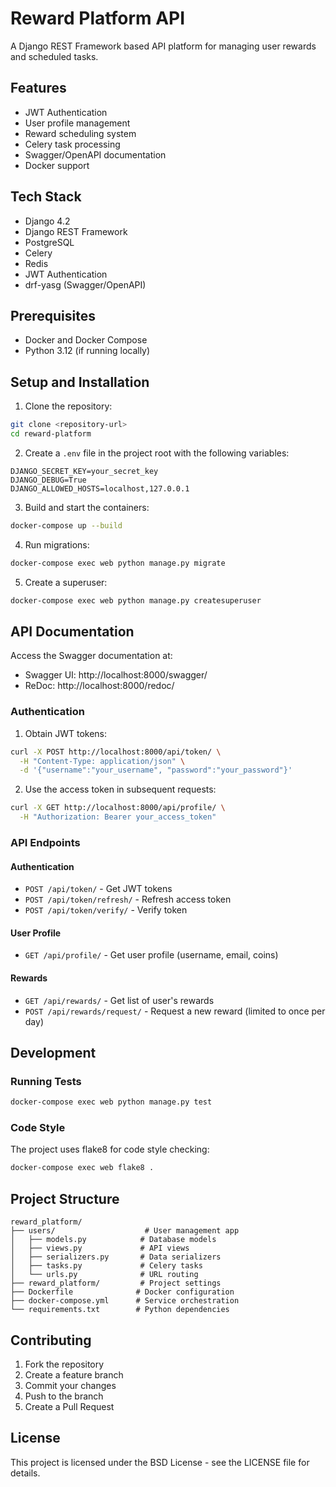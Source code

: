 # Reward Platform API

A Django REST Framework based API platform for managing user rewards and scheduled tasks.

## Features

- JWT Authentication
- User profile management
- Reward scheduling system
- Celery task processing
- Swagger/OpenAPI documentation
- Docker support

## Tech Stack

- Django 4.2
- Django REST Framework
- PostgreSQL
- Celery
- Redis
- JWT Authentication
- drf-yasg (Swagger/OpenAPI)

## Prerequisites

- Docker and Docker Compose
- Python 3.12 (if running locally)

## Setup and Installation

1. Clone the repository:
```bash
git clone <repository-url>
cd reward-platform
```

2. Create a `.env` file in the project root with the following variables:
```env
DJANGO_SECRET_KEY=your_secret_key
DJANGO_DEBUG=True
DJANGO_ALLOWED_HOSTS=localhost,127.0.0.1
```

3. Build and start the containers:
```bash
docker-compose up --build
```

4. Run migrations:
```bash
docker-compose exec web python manage.py migrate
```

5. Create a superuser:
```bash
docker-compose exec web python manage.py createsuperuser
```

## API Documentation

Access the Swagger documentation at:
- Swagger UI: http://localhost:8000/swagger/
- ReDoc: http://localhost:8000/redoc/

### Authentication

1. Obtain JWT tokens:
```bash
curl -X POST http://localhost:8000/api/token/ \
  -H "Content-Type: application/json" \
  -d '{"username":"your_username", "password":"your_password"}'
```

2. Use the access token in subsequent requests:
```bash
curl -X GET http://localhost:8000/api/profile/ \
  -H "Authorization: Bearer your_access_token"
```

### API Endpoints

#### Authentication
- `POST /api/token/` - Get JWT tokens
- `POST /api/token/refresh/` - Refresh access token
- `POST /api/token/verify/` - Verify token

#### User Profile
- `GET /api/profile/` - Get user profile (username, email, coins)

#### Rewards
- `GET /api/rewards/` - Get list of user's rewards
- `POST /api/rewards/request/` - Request a new reward (limited to once per day)

## Development

### Running Tests
```bash
docker-compose exec web python manage.py test
```

### Code Style
The project uses flake8 for code style checking:
```bash
docker-compose exec web flake8 .
```

## Project Structure

```
reward_platform/
├── users/                    # User management app
│   ├── models.py            # Database models
│   ├── views.py             # API views
│   ├── serializers.py       # Data serializers
│   ├── tasks.py             # Celery tasks
│   └── urls.py              # URL routing
├── reward_platform/         # Project settings
├── Dockerfile              # Docker configuration
├── docker-compose.yml      # Service orchestration
└── requirements.txt        # Python dependencies
```

## Contributing

1. Fork the repository
2. Create a feature branch
3. Commit your changes
4. Push to the branch
5. Create a Pull Request

## License

This project is licensed under the BSD License - see the LICENSE file for details. 